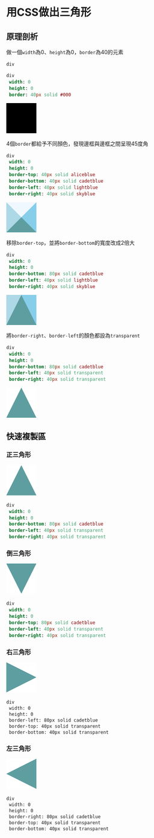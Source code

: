 # 用CSS做出三角形

## 原理剖析

做一個`width`為0、`height`為0，`border`為40的元素

```pug
div
```

```sass
div
 width: 0
 height: 0
 border: 40px solid #000
```

![](https://raw.githubusercontent.com/ianchen0419/notes/master/img/用CSS做出三角形/01.png)

4個`border`都給予不同顏色，發現邊框與邊框之間呈現45度角

```sass
div
 width: 0
 height: 0
 border-top: 40px solid aliceblue
 border-bottom: 40px solid cadetblue
 border-left: 40px solid lightblue
 border-right: 40px solid skyblue
```

![](https://raw.githubusercontent.com/ianchen0419/notes/master/img/用CSS做出三角形/02.png)

移除`border-top`，並將`border-bottom`的寬度改成2倍大

```sass
div
 width: 0
 height: 0
 border-bottom: 80px solid cadetblue
 border-left: 40px solid lightblue
 border-right: 40px solid skyblue
```

![](https://raw.githubusercontent.com/ianchen0419/notes/master/img/用CSS做出三角形/03.png)

將`border-right`、`border-left`的顏色都設為`transparent`

```sass
div
 width: 0
 height: 0
 border-bottom: 80px solid cadetblue
 border-left: 40px solid transparent
 border-right: 40px solid transparent
```

![](https://raw.githubusercontent.com/ianchen0419/notes/master/img/用CSS做出三角形/04.png)

## 快速複製區

### 正三角形

![](https://raw.githubusercontent.com/ianchen0419/notes/master/img/用CSS做出三角形/04.png)

```sass
div
 width: 0
 height: 0
 border-bottom: 80px solid cadetblue
 border-left: 40px solid transparent
 border-right: 40px solid transparent
```

### 倒三角形

![](https://raw.githubusercontent.com/ianchen0419/notes/master/img/用CSS做出三角形/05.png)

```sass
div
 width: 0
 height: 0
 border-top: 80px solid cadetblue
 border-left: 40px solid transparent
 border-right: 40px solid transparent
```

### 右三角形

![](https://raw.githubusercontent.com/ianchen0419/notes/master/img/用CSS做出三角形/06.png)

```
div
 width: 0
 height: 0
 border-left: 80px solid cadetblue
 border-top: 40px solid transparent
 border-bottom: 40px solid transparent
```

### 左三角形

![](https://raw.githubusercontent.com/ianchen0419/notes/master/img/用CSS做出三角形/07.png)

```
div
 width: 0
 height: 0
 border-right: 80px solid cadetblue
 border-top: 40px solid transparent
 border-bottom: 40px solid transparent
```


